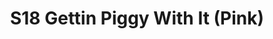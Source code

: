 ---
title: S18 Gettin Piggy With It (Pink)
permalink: "/teams/pink"
members:
- 'Alonzo Mable - Captain '
- Bryan Sanders - Quarterback
- Aaron Beck
- Andrew Packey
- Caleb Anderson
- Ezra Porter
- Jim Roll
- Justin Mezetin
- Old Man Kirk
- Mark Knobbe
- Mitchell Perry
- Nick Eckert
- Vincent Deright
- Jerry Dehanis
teamid: 6916
name: S18 Gettin Piggy With It
color: Pink
division: ''
---
